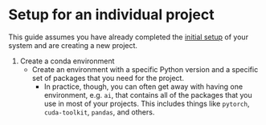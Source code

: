 # Setup for an individual project

This guide assumes you have already completed the [initial setup](initial_setup.md) of your system and are creating a new project.



1. Create a conda environment
    - Create an environment with a specific Python version and a specific set of packages that you need for the project.
        - In practice, though, you can often get away with having one environment, e.g. `ai`, that contains all of the packages that you use in most of your projects. This includes things like `pytorch`, `cuda-toolkit`, `pandas`, and others.
